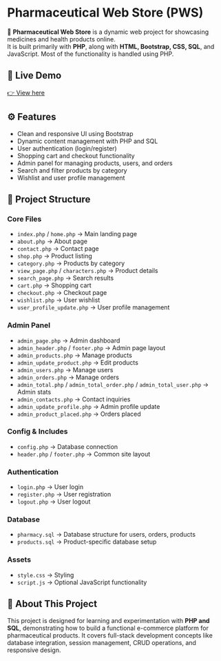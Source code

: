# Pharmaceutical Web Store (PWS)

💊 **Pharmaceutical Web Store** is a dynamic web project for showcasing medicines and health products online.  
It is built primarily with **PHP**, along with **HTML, Bootstrap, CSS, SQL**, and JavaScript. Most of the functionality is handled using PHP.

## 🔗 Live Demo  
[👉 View here](https://9patil.github.io/PHARMACEUTICAL-WEB-STORE/)

## ⚙️ Features
- Clean and responsive UI using Bootstrap  
- Dynamic content management with PHP and SQL  
- User authentication (login/register)  
- Shopping cart and checkout functionality  
- Admin panel for managing products, users, and orders  
- Search and filter products by category  
- Wishlist and user profile management  

## 📂 Project Structure

### Core Files
- `index.php` / `home.php` → Main landing page  
- `about.php` → About page  
- `contact.php` → Contact page  
- `shop.php` → Product listing  
- `category.php` → Products by category  
- `view_page.php` / `characters.php` → Product details  
- `search_page.php` → Search results  
- `cart.php` → Shopping cart  
- `checkout.php` → Checkout page  
- `wishlist.php` → User wishlist  
- `user_profile_update.php` → User profile management  

### Admin Panel
- `admin_page.php` → Admin dashboard  
- `admin_header.php` / `footer.php` → Admin page layout  
- `admin_products.php` → Manage products  
- `admin_update_product.php` → Edit products  
- `admin_users.php` → Manage users  
- `admin_orders.php` → Manage orders  
- `admin_total.php` / `admin_total_order.php` / `admin_total_user.php` → Admin stats  
- `admin_contacts.php` → Contact inquiries  
- `admin_update_profile.php` → Admin profile update  
- `admin_product_placed.php` → Orders placed  

### Config & Includes
- `config.php` → Database connection  
- `header.php` / `footer.php` → Common site layout  

### Authentication
- `login.php` → User login  
- `register.php` → User registration  
- `logout.php` → User logout  

### Database
- `pharmacy.sql` → Database structure for users, orders, products  
- `products.sql` → Product-specific database setup  

### Assets
- `style.css` → Styling  
- `script.js` → Optional JavaScript functionality  

## 🌟 About This Project
This project is designed for learning and experimentation with **PHP and SQL**, demonstrating how to build a functional e-commerce platform for pharmaceutical products. It covers full-stack development concepts like database integration, session management, CRUD operations, and responsive design.  

